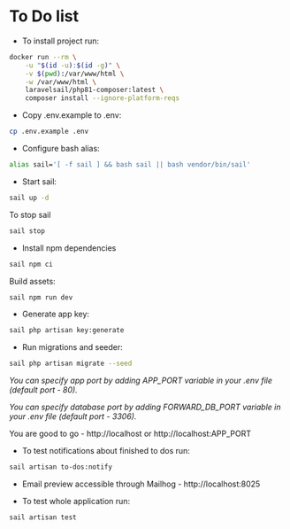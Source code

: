 # To Do list

- To install project run:

```bash
docker run --rm \
    -u "$(id -u):$(id -g)" \
    -v $(pwd):/var/www/html \
    -w /var/www/html \
    laravelsail/php81-composer:latest \
    composer install --ignore-platform-reqs
```

- Copy .env.example to .env:
```bash
cp .env.example .env
```

- Configure bash alias:
```bash
alias sail='[ -f sail ] && bash sail || bash vendor/bin/sail'
```

- Start sail:
```bash
sail up -d
```

To stop sail
```bash
sail stop
```

- Install npm dependencies

```bash
sail npm ci
```

Build assets:

```bash
sail npm run dev
```

- Generate app key:
```bash
sail php artisan key:generate
```

- Run migrations and seeder:
```bash
sail php artisan migrate --seed
```

*You can specify app port by adding APP_PORT variable in your .env file (default port - 80).*

*You can specify database port by adding FORWARD_DB_PORT variable in your .env file (default port - 3306).*



You are good to go - http://localhost or http://localhost:APP_PORT

- To test notifications about finished to dos run:
```bash
sail artisan to-dos:notify
```

- Email preview accessible through Mailhog - http://localhost:8025

- To test whole application run:
```bash
sail artisan test
```
